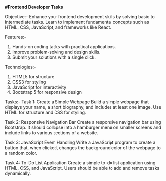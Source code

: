 **#Frontend Developer Tasks**


Objective:- Enhance your frontend development skills by solving basic to intermediate tasks. Learn to implement fundamental concepts such as HTML, CSS, JavaScript, and frameworks like React.

Features:-
1. Hands-on coding tasks with practical applications.
2. Improve problem-solving and design skills.
3. Submit your solutions with a single click.
   
Technologies:-
1. HTML5 for structure
2. CSS3 for styling
3. JavaScript for interactivity
4. Bootstrap 5 for responsive design

Tasks:-
Task 1: Create a Simple Webpage
Build a simple webpage that displays your name, a short biography, and includes at least one image. Use HTML for structure and CSS for styling.

Task 2: Responsive Navigation Bar
Create a responsive navigation bar using Bootstrap. It should collapse into a hamburger menu on smaller screens and include links to various sections of a website.

Task 3: JavaScript Event Handling
Write a JavaScript program to create a button that, when clicked, changes the background color of the webpage to a random color.

Task 4: To-Do List Application
Create a simple to-do list application using HTML, CSS, and JavaScript. Users should be able to add and remove tasks dynamically.
